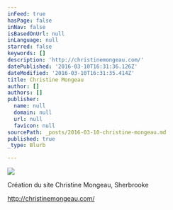 ```yaml
---
inFeed: true
hasPage: false
inNav: false
isBasedOnUrl: null
inLanguage: null
starred: false
keywords: []
description: 'http://christinemongeau.com/'
datePublished: '2016-03-10T16:31:36.126Z'
dateModified: '2016-03-10T16:31:35.414Z'
title: Christine Mongeau
author: []
authors: []
publisher:
  name: null
  domain: null
  url: null
  favicon: null
sourcePath: _posts/2016-03-10-christine-mongeau.md
published: true
_type: Blurb

---
```

![](https://the-grid-user-content.s3-us-west-2.amazonaws.com/6724471e-b03a-4b9a-9b15-05cc4d030b05.jpg)

Création du site Christine Mongeau, Sherbrooke

http://christinemongeau.com/